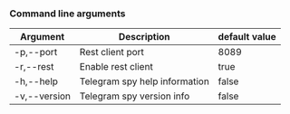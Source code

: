 ### Command line arguments
| Argument      | Description                   | default value     |
|---------------|-------------------------------|-------------------|
| -p,--port     | Rest client port              |          8089     |
| -r,--rest     | Enable rest client            |          true     |
| -h,--help     | Telegram spy help information |          false    |
| -v,--version  | Telegram spy version info     |          false    |

